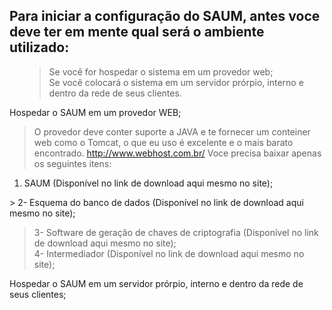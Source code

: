 <h2>Para iniciar a configuração do SAUM, antes voce deve ter em mente qual será o ambiente utilizado:</h2>
<ol>
<blockquote>Se você for hospedar o sistema em um provedor web;<br>
Se você colocará o sistema em um servidor prórpio, interno e dentro da rede de seus clientes.<br>
</ol>
<p>Hospedar o SAUM em um provedor WEB;</p></blockquote>

> O provedor deve conter suporte a JAVA e te fornecer um conteiner web como o Tomcat, o que eu uso é excelente e o mais barato encontrado. http://www.webhost.com.br/
> Voce precisa baixar apenas os seguintes itens:<br>
</li></ul><ol><li>SAUM (Disponível no link de download aqui mesmo no site);<br>
</li></ol>> 2- Esquema do banco de dados (Disponível no link de download aqui mesmo no site);<br>
<blockquote>3- Software de geração de chaves de criptografia (Disponível no link de download aqui mesmo no site);<br>
4- Intermediador (Disponível no link de download aqui mesmo no site);<br></blockquote>

Hospedar o SAUM em um servidor prórpio, interno e dentro da rede de seus clientes;<br>
